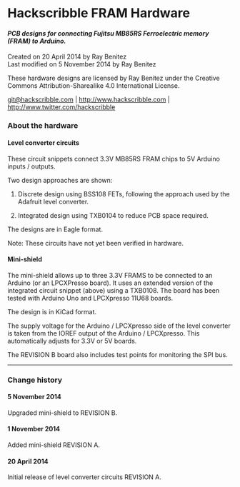 Hackscribble FRAM Hardware
==========================

#### *PCB designs for connecting Fujitsu MB85RS Ferroelectric memory (FRAM) to Arduino.*

Created on 20 April 2014 by Ray Benitez  
Last modified on 5 November 2014 by Ray Benitez		
  
These hardware designs are licensed by Ray Benitez under the Creative Commons Attribution-Sharealike 4.0 International License.
	
git@hackscribble.com | http://www.hackscribble.com | http://www.twitter.com/hackscribble


### About the hardware

#### Level converter circuits

These circuit snippets connect 3.3V MB85RS FRAM chips to 5V Arduino inputs / outputs.  

Two design approaches are shown:

1. Discrete design using BSS108 FETs, following the approach used by the Adafruit level converter.

2. Integrated design using TXB0104 to reduce PCB space required. 

The designs are in Eagle format.

Note: These circuits have not yet been verified in hardware.

#### Mini-shield

The mini-shield allows up to three 3.3V FRAMS to be connected to an Arduino (or an LPCXPresso board).  It uses an extended version of the integrated circuit snippet (above) using a TXB0108. The board has been tested with Arduino Uno and LPCXpresso 11U68 boards.

The design is in KiCad format.

The supply voltage for the Arduino / LPCXpresso side of the level converter is taken from the IOREF output of the Arduino / LPCXpresso.  This automatically adjusts for 3.3V or 5V boards.

The REVISION B board also includes test points for monitoring the SPI bus.
<br>

<hr>


### Change history

#### 5 November 2014

Upgraded mini-shield to REVISION B.

#### 1 November 2014

Added mini-shield REVISION A.

#### 20 April 2014

Initial release of level converter circuits REVISION A.
